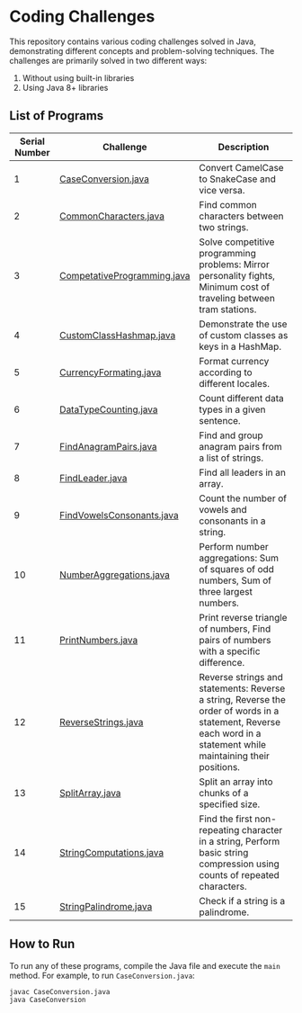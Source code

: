 # Coding Challenges

This repository contains various coding challenges solved in Java, demonstrating different concepts and problem-solving techniques. The challenges are primarily solved in two different ways:
1. Without using built-in libraries
2. Using Java 8+ libraries

## List of Programs

| Serial Number | Challenge | Description |
| --------------| ----------|-------------|
| 1 | [CaseConversion.java](coding_challenges_java/CaseConversion.java) | Convert CamelCase to SnakeCase and vice versa. |
| 2 | [CommonCharacters.java](coding_challenges_java/CommonCharacters.java) | Find common characters between two strings. |
| 3 | [CompetativeProgramming.java](coding_challenges_java/CompetativeProgramming.java) | Solve competitive programming problems: Mirror personality fights, Minimum cost of traveling between tram stations. |
| 4 | [CustomClassHashmap.java](coding_challenges_java/CustomClassHashmap.java) | Demonstrate the use of custom classes as keys in a HashMap. |
| 5 | [CurrencyFormating.java](coding_challenges_java/CurrencyFormating.java) | Format currency according to different locales. |
| 6 | [DataTypeCounting.java](coding_challenges_java/DataTypeCounting.java) | Count different data types in a given sentence. |
| 7 | [FindAnagramPairs.java](coding_challenges_java/FindAnagramPairs.java) | Find and group anagram pairs from a list of strings. |
| 8 | [FindLeader.java](coding_challenges_java/FindLeader.java) | Find all leaders in an array. |
| 9 | [FindVowelsConsonants.java](coding_challenges_java/FindVowelsConsonants.java) | Count the number of vowels and consonants in a string. |
| 10 | [NumberAggregations.java](coding_challenges_java/NumberAggregations.java) | Perform number aggregations: Sum of squares of odd numbers, Sum of three largest numbers. |
| 11 | [PrintNumbers.java](coding_challenges_java/PrintNumbers.java) | Print reverse triangle of numbers, Find pairs of numbers with a specific difference. |
| 12 | [ReverseStrings.java](coding_challenges_java/ReverseStrings.java) | Reverse strings and statements: Reverse a string, Reverse the order of words in a statement, Reverse each word in a statement while maintaining their positions. |
| 13 | [SplitArray.java](coding_challenges_java/SplitArray.java) | Split an array into chunks of a specified size. |
| 14 | [StringComputations.java](coding_challenges_java/StringComputations.java) | Find the first non-repeating character in a string, Perform basic string compression using counts of repeated characters. |
| 15 | [StringPalindrome.java](coding_challenges_java/StringPalindrome.java) | Check if a string is a palindrome. |

## How to Run

To run any of these programs, compile the Java file and execute the `main` method. For example, to run `CaseConversion.java`:

```sh
javac CaseConversion.java
java CaseConversion